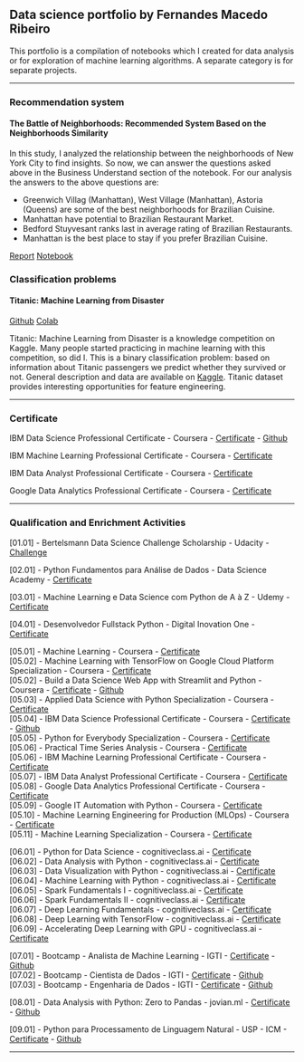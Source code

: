 ## Data science portfolio by Fernandes Macedo Ribeiro
<p>
This portfolio is a compilation of notebooks which I created for data analysis or for exploration of machine learning algorithms. A separate category is for separate projects.
</p>

---

### Recommendation system

#### The Battle of Neighborhoods: Recommended System Based on the Neighborhoods Similarity

In this study, I analyzed the relationship between the neighborhoods of New York City to find insights. So now, we can answer the questions asked above in the Business Understand section of the notebook. For our analysis the answers to the above questions are:

- Greenwich Villag (Manhattan), West Village (Manhattan), Astoria (Queens) are some of the best neighborhoods for Brazilian Cuisine.
- Manhattan have potential to Brazilian Restaurant Market.
- Bedford Stuyvesant ranks last in average rating of Brazilian Restaurants.
- Manhattan is the best place to stay if you prefer Brazilian Cuisine.

[Report](https://masedos.github.io/Coursera_Capstone) [Notebook](https://github.com/masedos/Coursera_Capstone/blob/main/Week%205/The_Battle_of_Neighborhoods_Week_2_Part_2.ipynb)

### Classification problems 

#### Titanic: Machine Learning from Disaster

[Github](https://github.com/masedos/Titanic-Machine-Learning-from-Disaster) [Colab](https://colab.research.google.com/drive/1ZtZKo-O-Xs_srY_-BKjsehtXJz0xDAT6?usp=sharing)

Titanic: Machine Learning from Disaster is a knowledge competition on Kaggle. Many people started practicing in machine learning with this competition, so did I. This is a binary classification problem: based on information about Titanic passengers we predict whether they survived or not. General description and data are available on [Kaggle](https://www.kaggle.com/c/titanic). Titanic dataset provides interesting opportunities for feature engineering.

---

### Certificate

IBM Data Science Professional Certificate - Coursera - [Certificate](https://www.coursera.org/account/accomplishments/specialization/certificate/D5RTDKYFCAXR) -
[Github](https://github.com/masedos/Coursera_Capstone/)<br />

IBM Machine Learning Professional Certificate - Coursera - [Certificate](https://www.coursera.org/account/accomplishments/professional-cert/BWJADUBLXXFH)<br />

IBM Data Analyst Professional Certificate - Coursera - [Certificate](https://www.coursera.org/account/accomplishments/professional-cert/C8C67N56EVZE)<br />

Google Data Analytics Professional Certificate - Coursera - [Certificate](https://www.coursera.org/account/accomplishments/professional-cert/UZBRQ8Y6XNCG)<br />

---

### Qualification and Enrichment Activities
[01.01] - Bertelsmann Data Science Challenge Scholarship - Udacity - [Challenge](https://www.udacity.com/bertelsmann-data-scholarships)<br />

[02.01] - Python Fundamentos para Análise de Dados - Data Science Academy - [Certificate](https://mycourse.app/iBgAnDM5brPFjrY98)<br />

[03.01] - Machine Learning e Data Science com Python de A à Z - Udemy - [Certificate](https://ude.my/UC-6TS13HFE)<br />

[04.01] - Desenvolvedor Fullstack Python - Digital Inovation One - [Certificate](https://drive.google.com/file/d/1iMK-Q4Jrs72ribUTeDPNzB70-MUOaPiy/view?usp=sharing)<br />

[05.01] - Machine Learning - Coursera - [Certificate](https://www.coursera.org/account/accomplishments/records/PFZTQLLQPUSW)<br />
[05.02] - Machine Learning with TensorFlow on Google Cloud Platform Specialization - Coursera - [Certificate](https://www.coursera.org/account/accomplishments/specialization/LNAU9LL34BM7)<br />
[05.02] - Build a Data Science Web App with Streamlit and Python - Coursera - [Certificate](https://www.coursera.org/account/accomplishments/records/U476HAW2P3YL) -
[Github](https://github.com/masedos/Build-a-Data-Science-Web-App-with-Streamlit-and-Python)<br />
[05.03] - Applied Data Science with Python Specialization - Coursera - [Certificate](https://www.coursera.org/account/accomplishments/specialization/certificate/ZRWCR8XT9AYS)<br />
[05.04] - IBM Data Science Professional Certificate - Coursera - [Certificate](https://www.coursera.org/account/accomplishments/specialization/certificate/D5RTDKYFCAXR) -
[Github](https://github.com/masedos/Coursera_Capstone/)<br />
[05.05] - Python for Everybody Specialization - Coursera - [Certificate](https://www.coursera.org/verify/specialization/Y66N9BGWP8GQ)<br />
[05.06] - Practical Time Series Analysis - Coursera - [Certificate](http://coursera.org/verify/J62EHVFMTZZ8)<br />
[05.06] - IBM Machine Learning Professional Certificate - Coursera - [Certificate](https://www.coursera.org/account/accomplishments/professional-cert/BWJADUBLXXFH)<br />
[05.07] - IBM Data Analyst Professional Certificate - Coursera - [Certificate](https://www.coursera.org/account/accomplishments/professional-cert/C8C67N56EVZE)<br />
[05.08] - Google Data Analytics Professional Certificate - Coursera - [Certificate](https://www.coursera.org/account/accomplishments/professional-cert/UZBRQ8Y6XNCG)<br />
[05.09] - Google IT Automation with Python - Coursera - [Certificate](https://www.coursera.org/account/accomplishments/professional-cert/ULRTCUZGN49S)<br />
[05.10] - Machine Learning Engineering for Production (MLOps) - Coursera - [Certificate](https://www.coursera.org/account/accomplishments/specialization/VDMNBV23NDZH)<br />
[05.11] - Machine Learning Specialization - Coursera - [Certificate](https://www.coursera.org/account/accomplishments/specialization/ZXX7GL4D2N5C)<br />

[06.01] - Python for Data Science - cognitiveclass.ai - [Certificate](https://courses.cognitiveclass.ai/certificates/7b1ae3e67afe47569eea2805fd3f352d)<br />
[06.02] - Data Analysis with Python - cognitiveclass.ai - [Certificate](https://courses.cognitiveclass.ai/certificates/90d925316a0043c4bb3b139c87a63bbd)<br />
[06.03] - Data Visualization with Python - cognitiveclass.ai - [Certificate](https://courses.cognitiveclass.ai/certificates/da4c5b3a945e43fdb4083f7bd1d708ee)<br />
[06.04] - Machine Learning with Python - cognitiveclass.ai - [Certificate](https://courses.cognitiveclass.ai/certificates/c710aa18555248c0b8c6747e9711eb60)<br />
[06.05] - Spark Fundamentals I - cognitiveclass.ai - [Certificate](https://courses.cognitiveclass.ai/certificates/b7655ff57b69416f97407ff97903d842)<br />
[06.06] - Spark Fundamentals II - cognitiveclass.ai - [Certificate](https://courses.cognitiveclass.ai/certificates/49c92510c52047fb8bb6c90c102d8b0e)<br />
[06.07] - Deep Learning Fundamentals - cognitiveclass.ai - [Certificate](https://courses.cognitiveclass.ai/certificates/6d54507b48f1463d987ee2ac471322de)<br />
[06.08] - Deep Learning with TensorFlow - cognitiveclass.ai - [Certificate](https://courses.cognitiveclass.ai/certificates/6440b3e5707040bfa3c06bd230567f39)<br />
[06.09] - Accelerating Deep Learning with GPU - cognitiveclass.ai - [Certificate](https://courses.cognitiveclass.ai/certificates/af85219214334e008bbb867e2c2a20a9)<br />

[07.01] - Bootcamp - Analista de Machine Learning - IGTI - [Certificate](https://github.com/masedos/Bootcamp-Analista-de-Machine-Learning/blob/master/Fernandes%20Macedo%20RibeiroBootcamp%20Analista%20de%20Machine%20Learning.pdf) - [Github](https://github.com/masedos/Bootcamp-Analista-de-Machine-Learning/)<br />
[07.02] - Bootcamp - Cientista de Dados - IGTI - [Certificate](https://github.com/masedos/Bootcamp-Cientista-de-Dados/blob/master/Fernandes%20Macedo%20RibeiroBootcamp%20Cientista%20de%20Dados.pdf) - [Github](https://github.com/masedos/Bootcamp-Cientista-de-Dados)
<br />
[07.03] - Bootcamp - Engenharia de Dados - IGTI - [Certificate](https://github.com/masedos/Bootcamp-Engenharia-de-Dados/blob/main/Fernandes%20Macedo%20RibeiroBootcamp%20Engenharia%20de%20Dados.pdf) - [Github](https://github.com/masedos/Bootcamp-Engenharia-de-Dados)
<br />

[08.01] - Data Analysis with Python: Zero to Pandas - jovian.ml - [Certificate](https://jovian.ml/certificate/MFQTCMZZGA) - [Github](https://github.com/masedos/Data-Analysis-with-Python-Zero-to-Pandas)<br />

[09.01] - Python para Processamento de Linguagem Natural - USP - ICM - [Certificate](https://github.com/masedos/Python-para-Processamento-de-Linguagem-Natural/blob/main/certificadoDigital.pdf) - [Github](https://github.com/masedos/Python-para-Processamento-de-Linguagem-Natural)<br />

---
